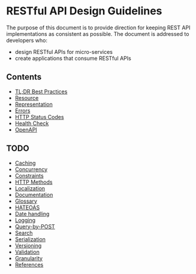 # RESTful API Design Guidelines

The purpose of this document is to provide direction for keeping REST API implementations as consistent as possible. The document is addressed to developers who:

* design RESTful APIs for micro-services
* create applications that consume RESTful APIs

## Contents

* [TL;DR Best Practices](BestPractices.md)
* [Resource](Resource.md)
* [Representation](Representation.md)
* [Errors](Errors.md)
* [HTTP Status Codes](HTTPStatusCodes.md)
* [Health Check](HealthCheck.md)
* [OpenAPI](OpenAPI.md)

## TODO

* [Caching](Cachable.md)
* [Concurrency](Concurrency.md)
* [Constraints](Constraints.md)
* [HTTP Methods](HTTPMethods.md)
* [Localization](Localization.md)
* [Documentation](#documentation)
* [Glossary](Glossary.md)
* [HATEOAS](Hateoas.md)
* [Date handling](DateTime.md)
* [Logging](Logging.md)
* [Query-by-POST](Query-by-POST.md)
* [Search](Search.md)
* [Serialization](Serialization.md)
* [Versioning](Versioning.md)
* [Validation](Validate-dryrun.md)
* [Granularity](Granularity.md)
* [References](References.md)